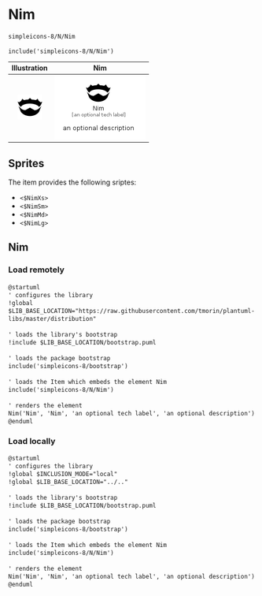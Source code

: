 # Nim


```text
simpleicons-8/N/Nim
```

```text
include('simpleicons-8/N/Nim')
```



| Illustration | Nim |
| :---: | :---: |
| ![illustration for Illustration](../../simpleicons-8/N/Nim.png) | ![illustration for Nim](../../simpleicons-8/N/Nim.Local.png) |



## Sprites
The item provides the following sriptes:

- `<$NimXs>`
- `<$NimSm>`
- `<$NimMd>`
- `<$NimLg>`





## Nim

### Load remotely
```plantuml
@startuml
' configures the library
!global $LIB_BASE_LOCATION="https://raw.githubusercontent.com/tmorin/plantuml-libs/master/distribution"

' loads the library's bootstrap
!include $LIB_BASE_LOCATION/bootstrap.puml

' loads the package bootstrap
include('simpleicons-8/bootstrap')

' loads the Item which embeds the element Nim
include('simpleicons-8/N/Nim')

' renders the element
Nim('Nim', 'Nim', 'an optional tech label', 'an optional description')
@enduml
```

### Load locally
```plantuml
@startuml
' configures the library
!global $INCLUSION_MODE="local"
!global $LIB_BASE_LOCATION="../.."

' loads the library's bootstrap
!include $LIB_BASE_LOCATION/bootstrap.puml

' loads the package bootstrap
include('simpleicons-8/bootstrap')

' loads the Item which embeds the element Nim
include('simpleicons-8/N/Nim')

' renders the element
Nim('Nim', 'Nim', 'an optional tech label', 'an optional description')
@enduml
```

